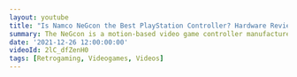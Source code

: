 ```yaml
---
layout: youtube
title: "Is Namco NeGcon the Best PlayStation Controller? Hardware Review"
summary: The NeGcon is a motion-based video game controller manufactured in 1995 by Namco for the PlayStation. Designed to replicate the analog-stick movement used in the arcade game Cyber Sled (1993); the name comes from the Japanese word "nejiru", meaning "to twist".
date: '2021-12-26 12:00:00:00'
videoId: 2lC_dfZenH0
tags: [Retrogaming, Videogames, Videos]
---
```




